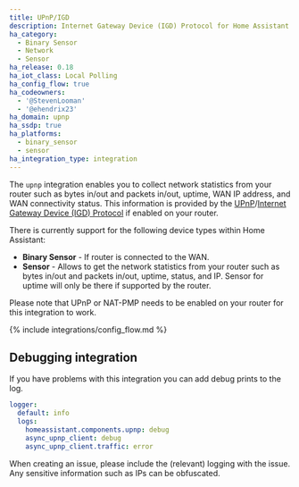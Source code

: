 ```yaml
---
title: UPnP/IGD
description: Internet Gateway Device (IGD) Protocol for Home Assistant.
ha_category:
  - Binary Sensor
  - Network
  - Sensor
ha_release: 0.18
ha_iot_class: Local Polling
ha_config_flow: true
ha_codeowners:
  - '@StevenLooman'
  - '@ehendrix23'
ha_domain: upnp
ha_ssdp: true
ha_platforms:
  - binary_sensor
  - sensor
ha_integration_type: integration
---
```


The `upnp` integration enables you to collect network statistics from your router such as bytes in/out and packets in/out, uptime, WAN IP address, and WAN connectivity status. This information is provided by the [UPnP](https://en.wikipedia.org/wiki/Universal_Plug_and_Play)/[Internet Gateway Device (IGD) Protocol](https://en.wikipedia.org/wiki/Internet_Gateway_Device_Protocol) if enabled on your router.

There is currently support for the following device types within Home Assistant:

- **Binary Sensor** - If router is connected to the WAN.
- **Sensor** - Allows to get the network statistics from your router such as bytes in/out and packets in/out, uptime, status, and IP. Sensor for uptime will only be there if supported by the router.

Please note that UPnP or NAT-PMP needs to be enabled on your router for this integration to work.

{% include integrations/config_flow.md %}

## Debugging integration

If you have problems with this integration you can add debug prints to the log.

```yaml
logger:
  default: info
  logs:
    homeassistant.components.upnp: debug
    async_upnp_client: debug
    async_upnp_client.traffic: error
```

When creating an issue, please include the (relevant) logging with the issue. Any sensitive information such as IPs can be obfuscated.
